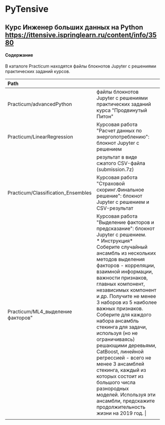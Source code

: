 # PyTensive

## Курс Инженер больших данных на Python  https://ittensive.ispringlearn.ru/content/info/3580

#### Содержание

В каталоге Practicum находятся файлы блокнотов Jupyter с решениями практических заданий курсов.

| Path                               |                                                                                                                                                                                                                                                                                                                                                                                                                                                                                                                                                                                                                                                                                                                                                                                                                                                                  |
|:---------------------------------- |:---------------------------------------------------------------------------------------------------------------------------------------------------------------------------------------------------------------------------------------------------------------------------------------------------------------------------------------------------------------------------------------------------------------------------------------------------------------------------------------------------------------------------------------------------------------------------------------------------------------------------------------------------------------------------------------------------------------------------------------------------------------------------------------------------------------------------------------------------------------- |
| Practicum/advancedPython           | файлы блокнотов Jupyter с решениями практических заданий курса "Продвинутый Питон"                                                                                                                                                                                                                                                                                                                                                                                                                                                                                                                                                                                                                                                                                                                                                                               |
| Practicum/LinearRegression         | Курсовая работа "Расчет данных по энергопотреблению": блокнот Jupyter с решением                                                                                                                                                                                                                                                                                                                                                                                                                                                                                                                                                                                                                                                                                                                                                                                 |
|                                    | результат в виде сжатого CSV-файла (submission.7z)                                                                                                                                                                                                                                                                                                                                                                                                                                                                                                                                                                                                                                                                                                                                                                                                               |
| Practicum/Classification_Ensembles | Курсовая работа "Страховой скоринг.Финальное решение": блокнот Jupyter с решением и CSV-результат                                                                                                                                                                                                                                                                                                                                                                                                                                                                                                                                                                                                                                                                                                                                                                |
| Practicum/ML4_выделение факторов"  | Курсовая работа "Выделение факторов и предсказание": блокнот Jupyter с решением.<br/>* Инструкция* <br/>Соберите случайный ансамбль из нескольких методов выделения факторов - корреляции, взаимной информации, важности признаков, главных компонент, независимых компонент и др. Получите не менее 3 наборов из 5 наиболее важных признаков. <br/>Соберите для каждого набора ансамбль стекинга для задачи, используя (но не ограничиваясь) решающими деревьями, CatBoost, линейной регрессией - всего не менее 3 ансамблей стекинга, каждый из которых состоит из большого числа разнородных моделей. Используя эти ансамбли, предскажите продолжительность жизни на 2019 год.                                                                                                                                                                             \| |
|                                    |                                                                                                                                                                                                                                                                                                                                                                                                                                                                                                                                                                                                                                                                                                                                                                                                                                                                  |
